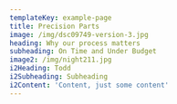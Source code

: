 ```yaml
---
templateKey: example-page
title: Precision Parts
image: /img/dsc09749-version-3.jpg
heading: Why our process matters
subheading: On Time and Under Budget
image2: /img/night211.jpg
i2Heading: Todd
i2Subheading: Subheading
i2Content: 'Content, just some content'
---
```


